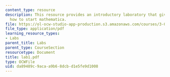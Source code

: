 ```yaml
---
content_type: resource
description: This resource provides an introductory laboratory that gives steps on
  how to start mathematica.
file: https://ol-ocw-studio-app-production.s3.amazonaws.com/courses/3-016-mathematics-for-materials-scientists-and-engineers-fall-2005/da89489c9acaa9b68dcbd1e5fe9d1008_lab1.pdf
file_type: application/pdf
learning_resource_types:
- Labs
parent_title: Labs
parent_type: CourseSection
resourcetype: Document
title: lab1.pdf
type: OCWFile
uid: da89489c-9aca-a9b6-8dcb-d1e5fe9d1008
---
```

